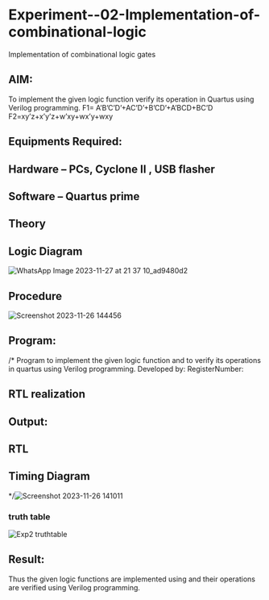# Experiment--02-Implementation-of-combinational-logic
Implementation of combinational logic gates
 
## AIM:
To implement the given logic function verify its operation in Quartus using Verilog programming.
 F1= A’B’C’D’+AC’D’+B’CD’+A’BCD+BC’D
F2=xy’z+x’y’z+w’xy+wx’y+wxy
 
 
 
## Equipments Required:
## Hardware – PCs, Cyclone II , USB flasher
## Software – Quartus prime


## Theory
 

## Logic Diagram
![WhatsApp Image 2023-11-27 at 21 37 10_ad9480d2](https://github.com/MabbuAdarsh/Experiment--02-Implementation-of-combinational-logic-/assets/149365583/bb1c2780-d3a9-4b43-a5a9-5a268477c432)

## Procedure
![Screenshot 2023-11-26 144456](https://github.com/MabbuAdarsh/Experiment--02-Implementation-of-combinational-logic-/assets/149365583/8bdd6ff7-728a-4476-be80-827b1ed5fb8e)

## Program:
/*
Program to implement the given logic function and to verify its operations in quartus using Verilog programming.
Developed by: 
RegisterNumber:  

## RTL realization

## Output:
## RTL
## Timing Diagram
*/![Screenshot 2023-11-26 141011](https://github.com/MabbuAdarsh/Experiment--02-Implementation-of-combinational-logic-/assets/149365583/82cc0b29-96ef-4d1f-a584-904838ae87cb)
### truth table
![Exp2 truthtable](https://github.com/MabbuAdarsh/Experiment--02-Implementation-of-combinational-logic-/assets/149365583/8c4fb0b3-5226-42ba-915e-af5ff568fe6c)


## Result:
Thus the given logic functions are implemented using  and their operations are verified using Verilog programming.
